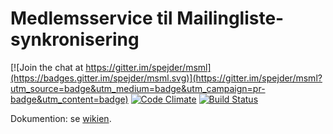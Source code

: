 # Medlemsservice til Mailingliste-synkronisering

[![Join the chat at https://gitter.im/spejder/msml](https://badges.gitter.im/spejder/msml.svg)](https://gitter.im/spejder/msml?utm_source=badge&utm_medium=badge&utm_campaign=pr-badge&utm_content=badge)
[![Code Climate](https://codeclimate.com/github/spejder/msml/badges/gpa.svg)](https://codeclimate.com/github/spejder/msml)
[![Build Status](https://travis-ci.org/spejder/msml.svg?branch=master)](https://travis-ci.org/spejder/msml)

Dokumention: se [wikien](https://github.com/spejder/msml/wiki).
